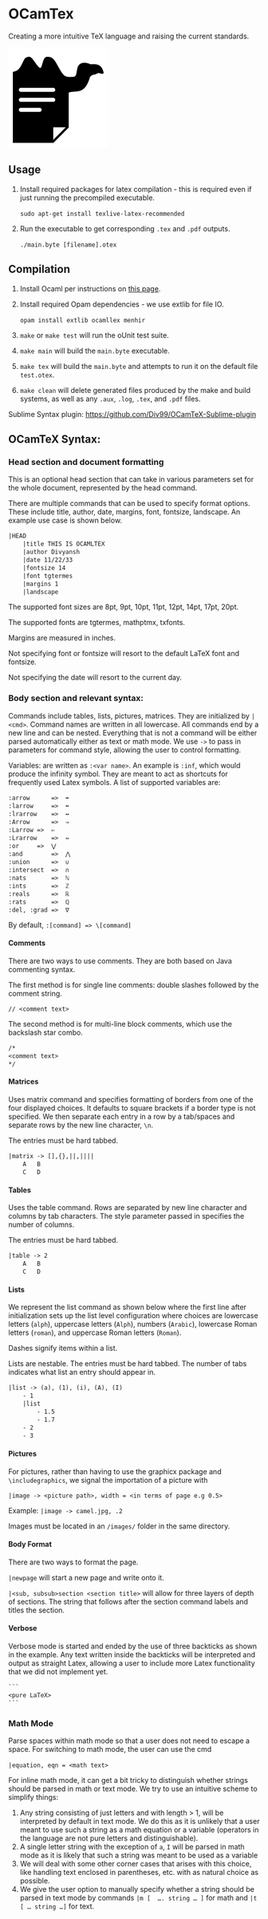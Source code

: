 # OCamTex
Creating a more intuitive TeX language and raising the current standards.

![Ocamtex](ocamtex.png)

## Usage

1. Install required packages for latex compilation - this is required even if just running the precompiled executable.

    `sudo apt-get install texlive-latex-recommended`
1. Run the executable to get corresponding `.tex` and `.pdf` outputs.

    `./main.byte [filename].otex`

## Compilation

1. Install Ocaml per instructions on [this page](https://opam.ocaml.org/doc/Install.html).
1. Install required Opam dependencies - we use extlib for file IO.

    `opam install extlib ocamllex menhir`
1. `make` or `make test` will run the oUnit test suite.
1. `make main` will build the `main.byte` executable.
1. `make tex` will build the `main.byte` and attempts to run it on the default file `test.otex`.
1. `make clean` will delete generated files produced by the make and build systems, as well as any `.aux`, `.log`, `.tex`, and `.pdf` files.

Sublime Syntax plugin: https://github.com/Div99/OCamTeX-Sublime-plugin

## OCamTeX Syntax:

### Head section and document formatting
This is an optional head section that can take in various parameters set for the whole document, represented by the head command.

There are multiple commands that can be used to specify format options. These include title, author, date, margins, font, fontsize, landscape. An example use case is shown below.

```
|HEAD
    |title THIS IS OCAMLTEX
    |author Divyansh
    |date 11/22/33
    |fontsize 14
    |font tgtermes
    |margins 1
    |landscape
```

The supported font sizes are 8pt, 9pt, 10pt, 11pt, 12pt, 14pt, 17pt, 20pt.

The supported fonts are tgtermes, mathptmx, txfonts.

Margins are measured in inches.

Not specifying font or fontsize will resort to the default LaTeX font and fontsize.

Not specifying the date will resort to the current day.

### Body section and relevant syntax:

Commands include tables, lists, pictures, matrices. They are initialized by `|<cmd>`. Command names are written in all lowercase. All commands end by a new line and can be nested. Everything that is not a command will be either parsed automatically either as text or math mode.  We use `->` to pass in parameters for command style, allowing the user to control formatting.

Variables: are written as `:<var name>`. An example is `:inf`, which would produce the infinity symbol. They are meant to act as shortcuts for frequently used Latex symbols. A list of supported variables are:

```
:arrow		=> 	➡
:larrow		=>	⬅
:lrarrow	=>	↔
:Arrow		=>	⇒
:Larrow	=>	⇐
:Lrarrow	=>	⇔
:or		=>	⋁
:and		=>	⋀
:union		=>	∪
:intersect	=>	∩
:nats		=>	ℕ
:ints		=>	ℤ
:reals		=>	ℝ
:rats		=>	ℚ
:del, :grad	=>	∇
```

By default, `:[command] => \[command]`

#### Comments
There are two ways to use comments. They are both based on Java commenting syntax.

The first method is for single line comments: double slashes followed by the comment string.

```
// <comment text>
```

The second method is for multi-line block comments, which use the backslash star combo.

```
/*
<comment text>
*/
```

#### Matrices

Uses matrix command and specifies formatting of borders from one of the four displayed choices. It defaults to square brackets if a border type is not specified. We then separate each entry in a row by a tab/spaces and separate rows by the new line character, `\n`.

The entries must be hard tabbed.

```
|matrix -> [],{},||,||||
    A	B
    C	D
```

#### Tables
Uses the table command. Rows are separated by new line character and columns by tab characters. The style parameter passed in specifies the number of columns.

The entries must be hard tabbed.

```
|table -> 2
    A	B
    C	D
```

#### Lists
We represent the list command as shown below where the first line after initialization sets up the list level configuration where choices are lowercase letters (`alph`), uppercase letters (`Alph`), numbers (`Arabic`), lowercase Roman letters (`roman`), and uppercase Roman letters (`Roman`).

Dashes signify items within a list.

Lists are nestable. The entries must be hard tabbed. The number of tabs indicates what list an entry should appear in.

```
|list -> (a), (1), (i), (A), (I)
    - 1       
    |list
        - 1.5
        - 1.7
    - 2
    - 3
```

#### Pictures
For pictures, rather than having to use the graphicx package and `\includegraphics`, we signal the importation of a picture with

```
|image -> <picture path>, width = <in terms of page e.g 0.5>
```
Example: `|image -> camel.jpg, .2`

Images must be located in an `/images/` folder in the same directory.

#### Body Format
There are two ways to format the page.

`|newpage` will start a new page and write onto it.

`|<sub, subsub>section <section title>` will allow for three layers of depth of sections. The string that follows after the section command labels and titles the section.

#### Verbose
Verbose mode is started and ended by the use of three backticks as shown in the example. Any text written inside the backticks will be interpreted and output  as straight Latex, allowing a user to include more Latex functionality that we did not implement yet.

````
```
<pure LaTeX>
```
````

### Math Mode

Parse spaces within math mode so that a user does not need to escape a space.
For switching  to math mode, the user can use the cmd   

`|equation, eqn = <math text>`

For inline math mode, it can get a bit tricky to distinguish whether strings should be parsed in math or text mode. We try to use an intuitive scheme to simplify things:

1. Any string consisting of just letters and with length > 1, will be interpreted by default in text mode. We do this as it is unlikely that a user meant to use such a string as a math equation or a variable (operators in the language are not pure letters and  distinguishable).
1. A single letter string with the exception of `a`, `I` will be parsed in math mode as it is likely that such a string was meant to be used as a variable
1. We will deal with some other corner cases that arises with this choice, like handling text enclosed in parentheses, etc. with as natural choice as possible.
1. We give the user option to manually specify whether a string should be parsed in text mode by commands `|m [  …. string … ]` for math and `|t [ … string …]` for text.
